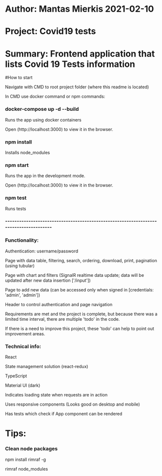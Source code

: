 # Author: Mantas Mierkis 2021-02-10
# Project: Covid19 tests
# Summary: Frontend application that lists Covid 19 Tests information

#How to start

Navigate with CMD to root project folder (where this readme is located)

In CMD use docker command or npm commands:

### docker-compose up -d --build

Runs the app using docker containers

Open (http://localhost:3000) to view it in the browser.

### npm install

Installs node_modules

### npm start

Runs the app in the development mode.

Open (http://localhost:3000) to view it in the browser.

### npm test

Runs tests


### -------------------------------------------------------------------------------------

### Functionality:
Authentication: username/password

Page with data table, filtering, search, ordering, download, print, pagination (using tubular)

Page with chart and filters (SignalR realtime data update; data will be updated after new data insertion ['/input'])

Page to add new data (can be accessed only when signed in [credentials: 'admin', 'admin'])

Header to control authentication and page navigation

Requirements are met and the project is complete, but because there was a limited time interval, there are multiple 'todo' in the code.

If there is a need to improve this project, these 'todo' can help to point out improvement areas.

### Technical info:

React

State management solution (react-redux)

TypeScript

Material UI (dark)

Indicates loading state when requests are in action

Uses responsive components (Looks good on desktop and mobile)

Has tests which check if App component can be rendered

# Tips:

### Clean node packages

npm install rimraf -g

rimraf node_modules